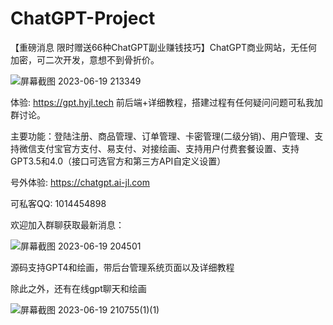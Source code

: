 # ChatGPT-Project
【重磅消息 限时赠送66种ChatGPT副业赚钱技巧】ChatGPT商业网站，无任何加密，可二次开发，意想不到骨折价。

![屏幕截图 2023-06-19 213349](https://github.com/ahaiyun/ChatGPT-Project/assets/105539354/f8122d48-d222-4152-b5ed-b6c6ecf6f9d2)

体验: https://gpt.hyjl.tech  前后端+详细教程，搭建过程有任何疑问问题可私我加群讨论。

主要功能：登陆注册、商品管理、订单管理、卡密管理(二级分销)、用户管理、支持微信支付宝官方支付、易支付、对接绘画、支持用户付费套餐设置、支持GPT3.5和4.0（接口可选官方和第三方API自定义设置）

号外体验: https://chatgpt.ai-jl.com

可私客QQ: 1014454898

欢迎加入群聊获取最新消息：

 ![屏幕截图 2023-06-19 204501](https://github.com/ahaiyun/ChatGPT-Project/assets/105539354/905341d1-28e2-45c6-8e95-ebe4a5dc4152)

源码支持GPT4和绘画，带后台管理系统页面以及详细教程

除此之外，还有在线gpt聊天和绘画

![屏幕截图 2023-06-19 210755(1)(1)](https://github.com/ahaiyun/ChatGPT-Project/assets/105539354/8ea4c13c-fedd-4177-b3e0-bd5120932cf4)



